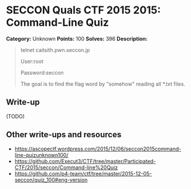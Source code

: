 # SECCON Quals CTF 2015 2015: Command-Line Quiz

**Category:** Unknown
**Points:** 100
**Solves:** 396
**Description:**

> telnet caitsith.pwn.seccon.jp
> 
> User:root
> 
> Password:seccon
> 
> The goal is to find the flag word by "somehow" reading all *.txt files.


## Write-up

(TODO)

## Other write-ups and resources

* <https://ascopectf.wordpress.com/2015/12/06/seccon2015command-line-quizunknown100/>
* <https://github.com/Execut3/CTF/tree/master/Participated-CTF/2015/seccon/Command-line%20Quiz>
* <https://github.com/p4-team/ctf/tree/master/2015-12-05-seccon/quiz_100#eng-version>
